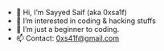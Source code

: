 - 👋 Hi, I’m Sayyed Saif (aka 0xsa1f)
- 👀 I’m interested in coding & hacking stuffs
- 🌱 I’m just a beginner to coding.
- 📫 Contact: 0xs41f@gmail.com

<!---
0xsa1f/0xsa1f is a ✨ special ✨ repository because its `README.md` (this file) appears on your GitHub profile.
You can click the Preview link to take a look at your changes.
--->
